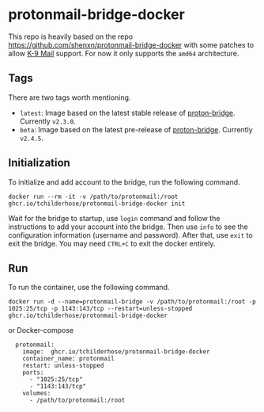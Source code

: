 # protonmail-bridge-docker

This repo is heavily based on the repo https://github.com/shenxn/protonmail-bridge-docker with some patches to allow [K-9 Mail](https://github.com/k9mail/k-9) support. For now it only supports the `amd64` architecture.


## Tags

There are two tags worth mentioning.
 - `latest`: Image based on the latest stable release of [proton-bridge](https://github.com/ProtonMail/proton-bridge). Currently `v2.3.0`.
 - `beta`: Image based on the latest pre-release of [proton-bridge](https://github.com/ProtonMail/proton-bridge). Currently `v2.4.5`.

## Initialization

To initialize and add account to the bridge, run the following command.

```
docker run --rm -it -v /path/to/protonmail:/root ghcr.io/tchilderhose/protonmail-bridge-docker init
```

Wait for the bridge to startup, use `login` command and follow the instructions to add your account into the bridge. Then use `info` to see the configuration information (username and password). After that, use `exit` to exit the bridge. You may need `CTRL+C` to exit the docker entirely.

## Run

To run the container, use the following command.

```
docker run -d --name=protonmail-bridge -v /path/to/protonmail:/root -p 1025:25/tcp -p 1143:143/tcp --restart=unless-stopped ghcr.io/tchilderhose/protonmail-bridge-docker
```

or Docker-compose

```
  protonmail:
    image:  ghcr.io/tchilderhose/protonmail-bridge-docker
    container_name: protonmail
    restart: unless-stopped
    ports:
      - "1025:25/tcp"
      - "1143:143/tcp"
    volumes:
      - /path/to/protonmail:/root
```
